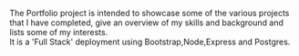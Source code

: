 
The Portfolio project is intended to showcase some of the various projects that I have completed, give an overview of my skills and background and lists some of my interests.  
It is a 'Full Stack' deployment using Bootstrap,Node,Express and Postgres.
